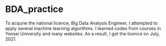 # BDA_practice
  
  To acqurie the national licence, Big Data Analysis Engineer, I attempted to apply several machine learning algorithms. I learned codes from courses in Yonsei University and many websites. As a result, I got the licence on July, 2021.
